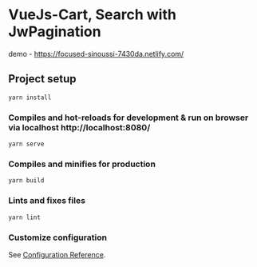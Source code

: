 # VueJs-Cart, Search with JwPagination

demo - https://focused-sinoussi-7430da.netlify.com/

## Project setup

```
yarn install
```

### Compiles and hot-reloads for development & run on browser via localhost http://localhost:8080/

```
yarn serve
```

### Compiles and minifies for production

```
yarn build
```

### Lints and fixes files

```
yarn lint
```

### Customize configuration

See [Configuration Reference](https://cli.vuejs.org/config/).
